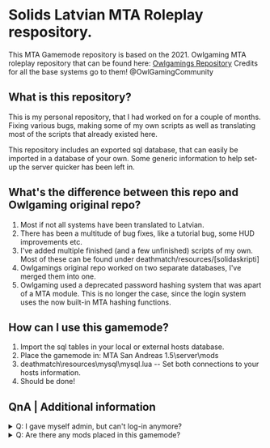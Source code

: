# Solids Latvian MTA Roleplay respository.

This MTA Gamemode repository is based on the 2021. Owlgaming MTA roleplay repository that can be found here: [Owlgamings Repository](https://github.com/OwlGamingCommunity/MTA)
Credits for all the base systems go to them! @OwlGamingCommunity

## What is this repository?
This is my personal repository, that I had worked on for a couple of months. Fixing various bugs, making some of my own scripts as well as translating most of the scripts that already existed here.

This repository includes an exported sql database, that can easily be imported in a database of your own. Some generic information to help set-up the server quicker has been left in.

## What's the difference between this repo and Owlgaming original repo?

1. Most if not all systems have been translated to Latvian.
2. There has been a multitude of bug fixes, like a tutorial bug, some HUD improvements etc.
3. I've added multiple finished (and a few unfinished) scripts of my own. Most of these can be found under deathmatch/resources/[solidaskripti]
4. Owlgamings original repo worked on two separate databases, I've merged them into one.
5. Owlgaming used a deprecated password hashing system that was apart of a MTA module. This is no longer the case, since the login system uses the now built-in MTA hashing functions.

## How can I use this gamemode?

1. Import the sql tables in your local or external hosts database.
2. Place the gamemode in: MTA San Andreas 1.5\server\mods
3. deathmatch\resources\mysql\mysql.lua  -- Set both connections to your hosts information.
4. Should be done!

## QnA | Additional information

<details><summary>Q: I gave myself admin, but can't log-in anymore?</summary>
<p>A: Your MTA Serial code needs to be in the serialwhitelist table in the database. It's an extra layer of security in case a player gets an admins profile!</p>
</details>
<details><summary>Q: Are there any mods placed in this gamemode?</summary>
<p>A: Yes, almost every vehicle has been modified in this gamemode. You can see a full list of them in this excel spreadsheet I had: [Gamemode excel spreadsheet](https://docs.google.com/spreadsheets/d/17WtGZWJ-rwZzZzMzWKVC8dCVBawsvnhLIc4JaI9tRoQ/edit?usp=sharing)</p>
</details>